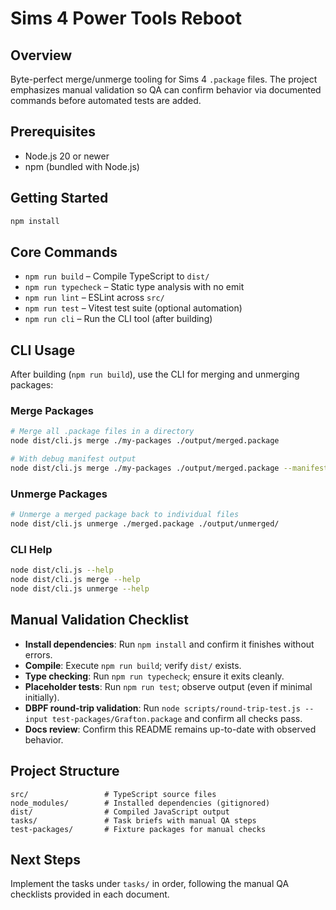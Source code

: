 # Sims 4 Power Tools Reboot

## Overview
Byte-perfect merge/unmerge tooling for Sims 4 `.package` files. The project emphasizes manual validation so QA can confirm behavior via documented commands before automated tests are added.

## Prerequisites
- Node.js 20 or newer
- npm (bundled with Node.js)

## Getting Started
```bash
npm install
```

## Core Commands
- `npm run build` – Compile TypeScript to `dist/`
- `npm run typecheck` – Static type analysis with no emit
- `npm run lint` – ESLint across `src/`
- `npm run test` – Vitest test suite (optional automation)
- `npm run cli` – Run the CLI tool (after building)

## CLI Usage

After building (`npm run build`), use the CLI for merging and unmerging packages:

### Merge Packages
```bash
# Merge all .package files in a directory
node dist/cli.js merge ./my-packages ./output/merged.package

# With debug manifest output
node dist/cli.js merge ./my-packages ./output/merged.package --manifest ./output/manifest.json
```

### Unmerge Packages
```bash
# Unmerge a merged package back to individual files
node dist/cli.js unmerge ./merged.package ./output/unmerged/
```

### CLI Help
```bash
node dist/cli.js --help
node dist/cli.js merge --help
node dist/cli.js unmerge --help
```

## Manual Validation Checklist
- **Install dependencies**: Run `npm install` and confirm it finishes without errors.
- **Compile**: Execute `npm run build`; verify `dist/` exists.
- **Type checking**: Run `npm run typecheck`; ensure it exits cleanly.
- **Placeholder tests**: Run `npm run test`; observe output (even if minimal initially).
- **DBPF round-trip validation**: Run `node scripts/round-trip-test.js --input test-packages/Grafton.package` and confirm all checks pass.
- **Docs review**: Confirm this README remains up-to-date with observed behavior.

## Project Structure
```
src/                 # TypeScript source files
node_modules/        # Installed dependencies (gitignored)
dist/                # Compiled JavaScript output
tasks/               # Task briefs with manual QA steps
test-packages/       # Fixture packages for manual checks
```

## Next Steps
Implement the tasks under `tasks/` in order, following the manual QA checklists provided in each document.
